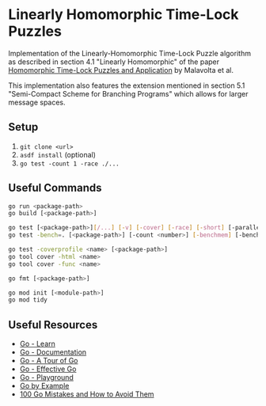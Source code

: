 # Linearly Homomorphic Time-Lock Puzzles

Implementation of the Linearly-Homomorphic Time-Lock Puzzle algorithm as described in section 4.1 "Linearly Homomorphic" of the paper [Homomorphic Time-Lock Puzzles and Application](https://eprint.iacr.org/2019/635.pdf) by Malavolta et al.

This implementation also features the extension mentioned in section 5.1 "Semi-Compact Scheme for Branching Programs" which allows for larger message spaces.

## Setup

1. `git clone <url>`
2. `asdf install` (optional)
3. `go test -count 1 -race ./...`

## Useful Commands

```sh
go run <package-path>
go build [<package-path>]

go test [<package-path>][/...] [-v] [-cover] [-race] [-short] [-parallel <number>]
go test -bench=. [<package-path>] [-count <number>] [-benchmem] [-benchtime 2s] [-memprofile <name>]

go test -coverprofile <name> [<package-path>]
go tool cover -html <name>
go tool cover -func <name>

go fmt [<package-path>]

go mod init [<module-path>]
go mod tidy
```

## Useful Resources

- [Go - Learn](https://go.dev/learn)
- [Go - Documentation](https://go.dev/doc)
- [Go - A Tour of Go](https://go.dev/tour)
- [Go - Effective Go](https://go.dev/doc/effective_go)
- [Go - Playground](https://go.dev/play)
- [Go by Example](https://gobyexample.com)
- [100 Go Mistakes and How to Avoid Them](https://100go.co)
